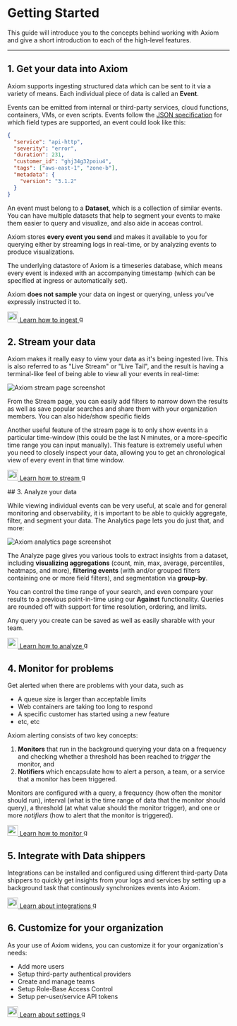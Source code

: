 <div class="axi-header">
  <h1>Getting Started</h1>
</div>

This guide will introduce you to the concepts behind working with Axiom and give a short introduction to each of the high-level features.

---

## 1. Get your data into Axiom

Axiom supports ingesting structured data which can be sent to it via a variety of means. Each individual piece of data is called an **Event**.

Events can be emitted from internal or third-party services, cloud functions, containers, VMs, or even scripts. Events follow the [JSON specification](https://www.json.org/json-en.html) for which field types are supported, an event could look like this:

```json
{
  "service": "api-http",
  "severity": "error",
  "duration": 231,
  "customer_id": "ghj34g32poiu4",
  "tags": ["aws-east-1", "zone-b"],
  "metadata": {
    "version": "3.1.2"
  }
}
```

An event must belong to a **Dataset**, which is a collection of similar events. You can have multiple datasets that help to segment your events to make them easier to query and visualize, and also aide in acceas control.

Axiom stores **every event you send** and makes it available to you for querying either by streaming logs in real-time, or by analyzing events to produce visualizations.

The underlying datastore of Axiom is a timeseries database, which means every event is indexed with an accompanying timestamp (which can be specified at ingress or automatically set).

Axiom **does not sample** your data on ingest or querying, unless you've expressly instructed it to.

<a class="axi-link-button" href="/usage/ingest" title="Learn how to ingest">
  <img src="/assets/ingest.svg" width=24 alt="ingest icon" />
  <span>Learn how to ingest</span>
  <img src="/assets/chevron-right.svg" width=16 alt="go" />
</a>

## 2. Stream your data

Axiom makes it really easy to view your data as it's being ingested live. This is also referred to as "Live Stream" or "Live Tail", and the result is having a terminal-like feel of being able to view all your events in real-time:

<img src="/assets/window-stream.png" alt="Axiom stream page screenshot" />

From the Stream page, you can easily add filters to narrow down the results as well as save popular searches and share them with your organization members. You can also hide/show specific fields

Another useful feature of the stream page is to only show events in a particular time-window (this could be the last N minutes, or a more-specific time range you can input manually). This feature is extremely useful when you need to closely inspect your data, allowing you to get an chronological view of every event in that time window.

<a class="axi-link-button" href="/usage/stream" title="Learn how to stream">
  <img src="/assets/stream.svg" width=24 alt="ingest icon" />
  <span>Learn how to stream</span>
  <img src="/assets/chevron-right.svg" width=16 alt="go" />
</a>

## 3. Analyze your data

While viewing individual events can be very useful, at scale and for general monitoring and observability, it is important to be able to quickly aggregate, filter, and segment your data. The Analytics page lets you do just that, and more:

<img src="/assets/window-analytics.png" alt="Axiom analytics page screenshot" />

The Analyze page gives you various tools to extract insights from a dataset, including **visualizing aggregations** (count, min, max, average, percentiles, heatmaps, and more), **filtering events** (with and/or grouped filters containing one or more field filters), and segmentation via **group-by**.

You can control the time range of your search, and even compare your results to a previous point-in-time using our **Against** functionality. Queries are rounded off with support for time resolution, ordering, and limits.

Any query you create can be saved as well as easily sharable with your team.

<a class="axi-link-button" href="/usage/analyze" title="Learn how to analyze">
  <img src="/assets/analyze.svg" width=24 alt="analyze icon" />
  <span>Learn how to analyze</span>
  <img src="/assets/chevron-right.svg" width=16 alt="go" />
</a>

## 4. Monitor for problems

Get alerted when there are problems with your data, such as

- A queue size is larger than acceptable limits
- Web containers are taking too long to respond
- A specific customer has started using a new feature
- etc, etc

Axiom alerting consists of two key concepts:

1. **Monitors** that run in the background querying your data on a frequency and checking whether a threshold has been reached to _trigger_ the monitor, and
2. **Notifiers** which encapsulate how to alert a person, a team, or a service that a monitor has been triggered.

Monitors are configured with a query, a frequency (how often the monitor should run), interval (what is the time range of data that the monitor should query), a threshold (at what value should the monitor trigger), and one or more _notifiers_ (how to alert that the monitor is triggered).

<a class="axi-link-button" href="/usage/alerts" title="Learn how to monitor">
  <img src="/assets/monitor.svg" width=24 alt="monitor icon" />
  <span>Learn how to monitor</span>
  <img src="/assets/chevron-right.svg" width=16 alt="go" />
</a>

## 5. Integrate with Data shippers

Integrations can be installed and configured using different third-party Data shippers to quickly get insights from your logs and services by setting up a background task that continously synchronizes events into Axiom. 

<a class="axi-link-button" href="/usage/integrations" title="Learn about integrations">
  <img src="/assets/integrate.svg" width=24 alt="integrations icon" />
  <span>Learn about integrations</span>
  <img src="/assets/chevron-right.svg" width=16 alt="go" />
</a>

## 6. Customize for your organization

As your use of Axiom widens, you can customize it for your organization's needs:

- Add more users
- Setup third-party authentical providers
- Create and manage teams
- Setup Role-Base Access Control
- Setup per-user/service API tokens

<a class="axi-link-button" href="/usage/settings" title="Learn about settings">
  <img src="/assets/settings.svg" width=24 alt="integrations icon" />
  <span>Learn about settings</span>
  <img src="/assets/chevron-right.svg" width=16 alt="go" />
</a>
